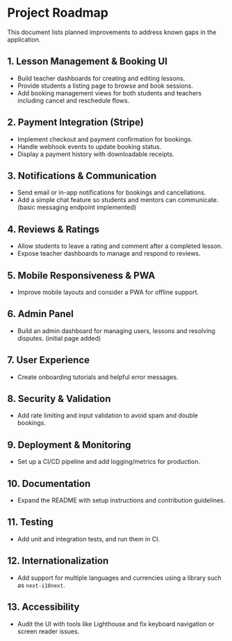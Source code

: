 # Project Roadmap

This document lists planned improvements to address known gaps in the application.

## 1. Lesson Management & Booking UI
- Build teacher dashboards for creating and editing lessons.
- Provide students a listing page to browse and book sessions.
- Add booking management views for both students and teachers including cancel and reschedule flows.

## 2. Payment Integration (Stripe)
- Implement checkout and payment confirmation for bookings.
- Handle webhook events to update booking status.
- Display a payment history with downloadable receipts.

## 3. Notifications & Communication
- Send email or in-app notifications for bookings and cancellations.
- Add a simple chat feature so students and mentors can communicate. (basic
  messaging endpoint implemented)

## 4. Reviews & Ratings
- Allow students to leave a rating and comment after a completed lesson.
- Expose teacher dashboards to manage and respond to reviews.

## 5. Mobile Responsiveness & PWA
- Improve mobile layouts and consider a PWA for offline support.

## 6. Admin Panel
- Build an admin dashboard for managing users, lessons and resolving disputes. (initial page added)

## 7. User Experience
- Create onboarding tutorials and helpful error messages.

## 8. Security & Validation
- Add rate limiting and input validation to avoid spam and double bookings.

## 9. Deployment & Monitoring
- Set up a CI/CD pipeline and add logging/metrics for production.

## 10. Documentation
- Expand the README with setup instructions and contribution guidelines.

## 11. Testing
- Add unit and integration tests, and run them in CI.

## 12. Internationalization
- Add support for multiple languages and currencies using a library such as `next-i18next`.

## 13. Accessibility
- Audit the UI with tools like Lighthouse and fix keyboard navigation or screen reader issues.

